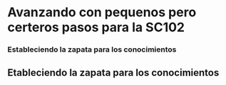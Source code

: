 # Avanzando con pequenos pero certeros pasos para la SC102


### Estableciendo la zapata para los conocimientos

## Etableciendo la zapata para los conocimientos

